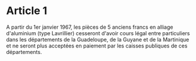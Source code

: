 # Article 1

A partir du 1er janvier 1967, les pièces de 5 anciens francs en alliage d'aluminium (type Lavrillier) cesseront d'avoir cours légal entre particuliers dans les départements de la Guadeloupe, de la Guyane et de la Martinique et ne seront plus acceptées en paiement par les caisses publiques de ces départements.
